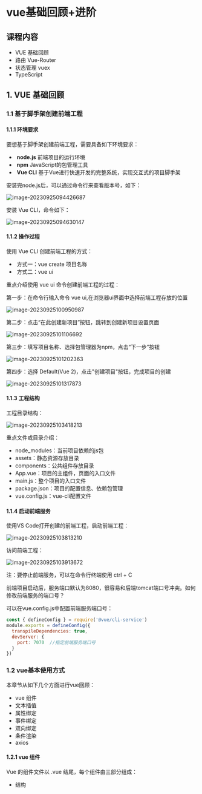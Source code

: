 # vue基础回顾+进阶

## 课程内容

- VUE 基础回顾
- 路由 Vue-Router
- 状态管理 vuex
- TypeScript



## 1. VUE 基础回顾

### 1.1 基于脚手架创建前端工程

#### 1.1.1 环境要求

要想基于脚手架创建前端工程，需要具备如下环境要求：

- ​	**node.js** 	前端项目的运行环境
- ​	**npm**          JavaScript的包管理工具
- ​	**Vue CLI**    基于Vue进行快速开发的完整系统，实现交互式的项目脚手架

安装完node.js后，可以通过命令行来查看版本号，如下：

![image-20230925094426687](image/image-20230925094426687.png)

安装 Vue CLI，命令如下：

![image-20230925094630147](image/image-20230925094630147.png)

#### 1.1.2 操作过程

使用 Vue CLI 创建前端工程的方式：

- ​	方式一：vue create 项目名称
- ​	方式二：vue ui

重点介绍使用 vue ui 命令创建前端工程的过程：

第一步：在命令行输入命令 vue ui,在浏览器ui界面中选择前端工程存放的位置

![image-20230925100950987](image/image-20230925100950987.png)

第二步：点击“在此创建新项目”按钮，跳转到创建新项目设置页面

![image-20230925101106692](image/image-20230925101106692.png)

第三步：填写项目名称、选择包管理器为npm，点击“下一步”按钮

![image-20230925101202363](image/image-20230925101202363.png)

第四步：选择 Default(Vue 2)，点击"创建项目"按钮，完成项目的创建

![image-20230925101317873](image/image-20230925101317873.png)

#### 1.1.3 工程结构

工程目录结构：

![image-20230925103418213](image/image-20230925103418213.png)

重点文件或目录介绍：

- node_modules：当前项目依赖的js包
- assets：静态资源存放目录
- components：公共组件存放目录
- App.vue：项目的主组件，页面的入口文件
- main.js：整个项目的入口文件
- package.json：项目的配置信息、依赖包管理
- vue.config.js：vue-cli配置文件

#### 1.1.4 启动前端服务

使用VS Code打开创建的前端工程，启动前端工程：

![image-20230925103813210](image/image-20230925103813210.png)

访问前端工程：

![image-20230925103913672](image/image-20230925103913672.png)

注：要停止前端服务，可以在命令行终端使用 ctrl + C 

前端项目启动后，服务端口默认为8080，很容易和后端tomcat端口号冲突。如何修改前端服务的端口号？

可以在vue.config.js中配置前端服务端口号：

~~~javascript
const { defineConfig } = require('@vue/cli-service')
module.exports = defineConfig({
  transpileDependencies: true,
  devServer: {
    port: 7070  //指定前端服务端口号
  }
})
~~~

### 1.2 vue基本使用方式

本章节从如下几个方面进行vue回顾：

- vue 组件
- 文本插值
- 属性绑定
- 事件绑定
- 双向绑定
- 条件渲染
- axios

#### 1.2.1 vue 组件

Vue 的组件文件以 .vue 结尾，每个组件由三部分组成：

- 结构 <template>
- 样式 <style>
- 逻辑 <script>

![image-20230925111404674](image/image-20230925111404674.png)

#### 1.2.2 文本插值

作用：用来绑定 data 方法返回的对象属性

用法：{{插值表达式}}

示例：

![image-20230925111739838](image/image-20230925111739838.png)

#### 1.2.3 属性绑定

作用：为标签的属性绑定 data 方法中返回的属性

用法：v-bind:xxx，简写为 :xxx

示例：

![image-20230925112435816](image/image-20230925112435816.png)

#### 1.2.4 事件绑定

作用：为元素绑定对应的事件

用法：v-on:xxx，简写为 @xxx

示例：

![image-20230925112514956](image/image-20230925112514956.png)

#### 1.2.5 双向绑定

作用：表单输入项和 data 方法中的属性进行绑定，任意一方改变都会同步给另一方

用法：v-model

示例：

![image-20230925112600375](image/image-20230925112600375.png)

#### 1.2.6 条件渲染

作用：根据表达式的值来动态渲染页面元素

用法：v-if、v-else、v-else-if

示例：

![image-20230925112635467](image/image-20230925112635467.png)

#### 1.2.7 axios

[Axios](https://www.axios-http.cn/) 是一个基于 promise 的 网络请求库，作用于浏览器和 node.js 中。使用Axios可以在前端项目中发送各种方式的HTTP请求。

安装命令：npm install axios

导入：import axios from 'axios'

axios 的 API 列表：

![image-20230925112806943](image/image-20230925112806943.png)

参数说明：

- url：请求路径
- data：请求体数据，最常见的是JSON格式数据
- config：配置对象，可以设置查询参数、请求头信息

注：在使用axios时，经常会遇到跨域问题。为了解决跨域问题，可以在 vue.config.js 文件中配置代理：

~~~javascript
const { defineConfig } = require('@vue/cli-service')
module.exports = defineConfig({
  transpileDependencies: true,
  devServer: {
    port: 7070,
    proxy: {
      '/api': {
        target: 'http://localhost:8080',
        pathRewrite: {
          '^/api': ''
        }
      }
    }
  }
})
~~~

axios的post请求示例：

~~~javascript
axios.post('/api/admin/employee/login',{
      username:'admin',
      password: '123456'
    }).then(res => {
      console.log(res.data)
    }).catch(error => {
      console.log(error.response)
    })
~~~

axios的get请求示例：

~~~javascript
axios.get('/api/admin/shop/status',{
        headers: {
          token: ‘xxx.yyy.zzz’
        }
      })
~~~

axios提供的统一使用方式示例一（可以发送各种方式的请求）：

![image-20230925113501390](image/image-20230925113501390.png)

axios提供的统一使用方式示例二（可以发送各种方式的请求）：

~~~javascript
axios({
      url: '/api/admin/employee/login',
      method:'post',
      data: {
        username:'admin',
        password: '123456'
      }
    }).then((res) => {
      console.log(res.data.data.token)
      axios({
        url: '/api/admin/shop/status',
        method: 'get',
        params: {id: 100},
        headers: {
          token: res.data.data.token
        }
      })
    }).catch((error) => {
      console.log(error)
    })
~~~

## 2. 路由 Vue-Router

### 2.1 Vue-Router 介绍

vue 属于单页面应用，所谓路由，就是根据浏览器路径不同，用不同的视图组件替换这个页面内容。

![image-20230925142650279](image/image-20230925142650279.png)

![image-20230925142705351](image/image-20230925142705351.png)

如上图所示：不同的访问路径，对应不同的页面展示。

在vue应用中使用路由功能，需要安装Vue-Router：

![image-20230925142957238](image/image-20230925142957238.png)

注：创建完带有路由功能的前端项目后，在工程中会生成一个路由文件，如下所示：

![image-20230925144015768](image/image-20230925144015768.png)

关于路由的配置，主要就是在这个路由文件中完成的。

为了能够使用路由功能，在前端项目的入口文件main.js中，创建Vue实例时需要指定路由对象：

![image-20230925144400285](image/image-20230925144400285.png)

### 2.2 路由配置

首先了解一下路由组成：

- VueRouter：路由器，根据路由请求在路由视图中动态渲染对应的视图组件
- <router-link>：路由链接组件，浏览器会解析成<a>
- <router-view>：路由视图组件，用来展示与路由路径匹配的视图组件

![image-20230925143537869](image/image-20230925143537869.png)

具体配置方式：

1) 在路由文件中配置路由路径和视图的对应关系：

~~~javascript
import Vue from 'vue'
import VueRouter from 'vue-router'
import HomeView from '../views/HomeView.vue'

Vue.use(VueRouter)

//维护路由表，某个路由路径对应哪个视图组件
const routes = [
  {
    path: '/',
    name: 'home',
    component: HomeView
  },
  {
    path: '/about',
    name: 'about',
    component: () => import(/* webpackChunkName: "about" */ '../views/AboutView.vue')
  }
  ,
  {
    path: '/404',
    component: () => import('../views/404View.vue')
  },
  {
    path: '*',
    redirect: '/404'
  }
]

const router = new VueRouter({
  routes
})

export default router
~~~

2) 在视图组件中配置 router-link标签，用于生成超链接

~~~html
<router-link to="/">Home</router-link> |
<router-link to="/about">About</router-link> |
<router-link to="/test">Test</router-link> |
~~~

3) 在视图组件汇总配置router-view标签

~~~html
<!--视图组件展示的位置-->
<router-view/>
~~~



要实现路由跳转，可以通过标签式和编程式两种：

- 标签式：<router-link to="/about">About</router-link>
- 编程式：this.$router.push('/about')



**问题思考：**如果用户访问的路由地址不存在，该如何处理？

可以通过配置一个404视图组件，当访问的路由地址不存在时，则重定向到此视图组件，具体配置如下：

~~~javascript
  {
    path: '/404',
    component: () => import('../views/404View.vue')
  },
  {
    path: '*',
    redirect: '/404' //重定向
  }
~~~

### 2.3 嵌套路由

嵌套路由：组件内要切换内容，就需要用到嵌套路由（子路由），效果如下：

在App.vue视图组件中有<router-view>标签，其他视图组件可以展示在此

![image-20230925153930006](image/image-20230925153930006.png)

ContainerView.vue组件可以展示在App.vue视图组件的<router-view>位置

![image-20230925153854881](image/image-20230925153854881.png)

ContainerView.vue组件进行了区域划分（分为上、左、右），在右边编写了<router-view>标签，点击左侧菜单时，可以将对应的子视图组件展示在此

![image-20230925154346635](image/image-20230925154346635.png)

实现步骤：

第一步：安装并导入 [elementui](https://element.eleme.io/)，实现页面布局（Container 布局容器）---ContainerView.vue

~~~html
<template>
  <el-container>
    <el-header>Header</el-header>
    <el-container>
        <el-aside width="200px">
        </el-aside>
        <el-main>
        </el-main>
    </el-container>
  </el-container>
</template>

<script>
export default {

}
</script>

<style>
.el-header, .el-footer {
    background-color: #B3C0D1;
    color: #333;
    text-align: center;
    line-height: 60px;
  }
  
  .el-aside {
    background-color: #D3DCE6;
    color: #333;
    text-align: center;
    line-height: 200px;
  }
  
  .el-main {
    background-color: #E9EEF3;
    color: #333;
    text-align: center;
    line-height: 160px;
  }
  
  body > .el-container {
    margin-bottom: 40px;
  }
  
  .el-container:nth-child(5) .el-aside,
  .el-container:nth-child(6) .el-aside {
    line-height: 260px;
  }
  
  .el-container:nth-child(7) .el-aside {
    line-height: 320px;
  }
</style>
~~~

第二步：提供子视图组件，用于效果展示  ---P1View.vue、P2View.vue、P3View.vue

~~~html
<template>
  <div>
    这是P1 View
  </div>
</template>

<script>
export default {

}
</script>

<style>
.el-header, .el-footer {
    background-color: #B3C0D1;
    color: #333;
    text-align: center;
    line-height: 60px;
  }
  
  .el-aside {
    background-color: #D3DCE6;
    color: #333;
    text-align: center;
    line-height: 200px;
  }
  
  .el-main {
    background-color: #E9EEF3;
    color: #333;
    text-align: center;
    line-height: 160px;
  }
  
  body > .el-container {
    margin-bottom: 40px;
  }
  
  .el-container:nth-child(5) .el-aside,
  .el-container:nth-child(6) .el-aside {
    line-height: 260px;
  }
  
  .el-container:nth-child(7) .el-aside {
    line-height: 320px;
  }
</style>
~~~

第三步：在 src/router/index.js 中配置路由映射规则（嵌套路由配置）

~~~javascript
   {
    path: '/c',
    component: () => import('../views/container/ContainerView.vue'),
    //嵌套路由（子路由），对应的组件会展示在当前组件内部
    children: [//通过children属性指定子路由相关信息（path、component）
      {
        path: '/c/p1',
        component: () => import('../views/container/P1View.vue')
      },
      {
        path: '/c/p2',
        component: () => import('../views/container/P2View.vue')
      },
      {
        path: '/c/p3',
        component: () => import('../views/container/P3View.vue')
      }
    ]
  }
~~~

第四步：在ContainerView.vue 布局容器视图中添加<router-view>，实现子视图组件展示

~~~html
<el-main>
    <router-view/>
</el-main>
~~~

第五步：在ContainerView.vue 布局容器视图中添加<router-link>，实现路由请求

~~~html
<el-aside width="200px">
    <router-link to="/c/p1">P1</router-link><br>
    <router-link to="/c/p2">P2</router-link><br>
    <router-link to="/c/p3">P3</router-link><br>
</el-aside>
~~~

注意：子路由变化，切换的是【ContainerView 组件】中 `<router-view></router-view>` 部分的内容

问题思考：

1.对于前面的案例，如果用户访问的路由是 /c，会有什么效果呢？

![image-20230925160657497](image/image-20230925160657497.png)

2.如何实现在访问 /c 时，默认就展示某个子视图组件呢？

配置重定向，当访问/c时，直接重定向到/c/p1即可，如下配置：

![image-20230925160730746](image/image-20230925160730746.png)

## 3. 状态管理 vuex

### 3.1 vuex 介绍

- vuex 是一个专为 Vue.js 应用程序开发的状态管理库
- vuex 可以在多个组件之间共享数据，并且共享的数据是响应式的，即数据的变更能及时渲染到模板
- vuex 采用集中式存储管理所有组件的状态

每一个 Vuex 应用的核心就是 store（仓库）。“store”基本上就是一个容器，它包含着你的应用中大部分的**状态 (state)**。Vuex 和单纯的全局对象有以下两点不同：

1. Vuex 的状态存储是响应式的。当 Vue 组件从 store 中读取状态的时候，若 store 中的状态发生变化，那么相应的组件也会相应地得到高效更新。
2. 你不能直接改变 store 中的状态。改变 store 中的状态的唯一途径就是显式地**提交 (commit) mutation**。这样使得我们可以方便地跟踪每一个状态的变化，从而让我们能够实现一些工具帮助我们更好地了解我们的应用。

安装vuex：npm install vuex@next --save

vuex中的几个核心概念：

- state：状态对象，集中定义各个组件共享的数据
- mutations：类似于一个事件，用于修改共享数据，要求必须是同步函数
- actions：类似于mutation，可以包含异步操作，通过调用mutation来改变共享数据

### 3.2 使用方式

本章节通过一个案例来学习vuex的使用方式，具体操作步骤如下：

第一步：创建带有vuex功能的前端项目

![image-20230926094537147](image/image-20230926094537147.png)

注：在创建的前端工程中，可以发现自动创建了vuex相关的文件(src/store/index.js)，并且在main.js中创建Vue实例时，需要将store对象传入，代码如下：

~~~javascript
import Vue from 'vue'
import App from './App.vue'
import store from './store'

Vue.config.productionTip = false

new Vue({
  store,//使用vuex功能
  render: h => h(App)
}).$mount('#app')
~~~

第二步：在src/store/index.js文件中集中定义和管理共享数据

~~~javascript
import Vue from 'vue'
import Vuex from 'vuex'
import axios from 'axios'

Vue.use(Vuex)

//集中管理多个组件共享的数据
export default new Vuex.Store({
  //集中定义共享数据
  state: {
    name: '未登录游客'
  },
  getters: {
  },
  //通过当前属性中定义的函数修改共享数据，必须都是同步操作
  mutations: {
  },
  //通过actions调用mutation，在actions中可以进行异步操作
  actions: {
  },
  modules: {
  }
})
~~~

第三步：在视图组件中展示共享数据

~~~html
<template>
  <div class="hello">
    <h1>欢迎你，{{$store.state.name}}</h1>
  </div>
</template>
~~~

注：$store.state为固定写法，用于访问共享数据

第四步：在mutations中定义函数，用于修改共享数据

~~~javascript
  //通过当前属性中定义的函数修改共享数据，必须都是同步操作
  mutations: {
    setName(state,newName) {
      state.name = newName
    }
  },
~~~

第五步：在视图组件中调用 mutations 中定义的函数

![image-20230926102311897](image/image-20230926102311897.png)

注：mutations中定义的函数不能直接调用，必须通过状态对象的 commit 方法来调用

第六步：如果在修改共享数据的过程中有异步操作，则需要将异步操作的代码编写在actions的函数中

~~~javascript
  //通过actions调用mutation，在actions中可以进行异步操作
  actions: {
    setNameByAxios(context){
      axios({ //异步请求
        url: '/api/admin/employee/login',
        method: 'post',
        data: {
          username: 'admin',
          password: '123456'
        }
      }).then(res => {
        if(res.data.code == 1){
          //异步请求后，需要修改共享数据
          //在actions中调用mutation中定义的setName函数
          context.commit('setName',res.data.data.name)
        }
      })
    }
  },
~~~

注：在actions中定义的函数可以声明context参数，通过此参数可以调用mutations中定义的函数

第七步：在视图组件中调用actions中定义的函数

![image-20230926103114922](image/image-20230926103114922.png)

注：在actions中定义的函数不能直接调用，必须通过 **this.$store.dispatch('函数名称')** 这种方式调用

## 4. TypeScript

### 4.1 TypeScript 介绍

- TypeScript（简称：TS） 是微软推出的开源语言
- TypeScript 是 JavaScript 的超集（JS 有的 TS 都有）

![image-20230926112525531](image/image-20230926112525531.png)

- TypeScript = Type + JavaScript（在 JS 基础上增加了类型支持）
- TypeScript 文件扩展名为 ts
- TypeScript 可编译成标准的 JavaScript，并且在编译时进行类型检查

![image-20230926112649750](image/image-20230926112649750.png)

在前端项目中使用TS，需要进行安装，命令为：npm install -g typescript

查看TS版本：

![image-20230926112830756](image/image-20230926112830756.png)



TS初体验：

1) 创建 hello.ts 文件，内容如下：

~~~typescript
//定义一个函数 hello，并且指定参数类型为string
function hello(msg:string) {
      console.log(msg)
}

//调用上面的函数，传递非string类型的参数
hello(123)
~~~

2) 使用 tsc 命令编译 hello.ts 文件

![image-20230926142314810](image/image-20230926142314810.png)

可以看到编译报错，提示参数类型不匹配。这说明在编译时TS会进行类型检查。需要注意的是在编译为JS文件后，类型会被擦除。



思考：TS 为什么要增加类型支持 ？

- TS 属于静态类型编程语言，JS 属于动态类型编程语言
- 静态类型在编译期做类型检查，动态类型在执行期做类型检查
- 对于 JS 来说，需要等到代码执行的时候才能发现错误（晚）
- 对于 TS 来说，在代码编译的时候就可以发现错误（早）
- 配合 VSCode 开发工具，TS 可以提前到在编写代码的同时就发现代码中的错误，减少找 Bug、改 Bug 的时间



在前端项目中使用TS，需要创建基于TS的前端工程：

![image-20230926145235469](image/image-20230926145235469.png)

![image-20230926145349976](image/image-20230926145349976.png)

### 4.2 TypeScript 常用类型

TS中的常用类型如下：

| **类型**   | **例**                                 | **备注**                     |
| ---------- | -------------------------------------- | ---------------------------- |
| 字符串类型 | string                                 |                              |
| 数字类型   | number                                 |                              |
| 布尔类型   | boolean                                |                              |
| 数组类型   | number[],string[],  boolean[] 依此类推 |                              |
| 任意类型   | any                                    | 相当于又回到了没有类型的时代 |
| 复杂类型   | type 与 interface                      |                              |
| 函数类型   | () =>  void                            | 对函数的参数和返回值进行说明 |
| 字面量类型 | "a"\|"b"\|"c"                          | 限制变量或参数的取值         |
| class 类   | class Animal                           |                              |

#### 4.2.1 类型标注的位置

基于TS进行前端开发时，类型标注的位置有如下3个：

- 标注变量
- 标注参数
- 标注返回值

![image-20230926145517782](image/image-20230926145517782.png)

#### 4.2.2 字符串、数字、布尔类型

字符串、数字、布尔类型是前端开发中常用的类型

![image-20230926145634149](image/image-20230926145634149.png)

#### 4.2.3 字面量类型

字面量类型用于限定数据的取值范围，类似于java中的枚举

![image-20230926145813932](image/image-20230926145813932.png)

#### 4.2.4 interface 类型

interface 类型是TS中的复杂类型，它让 TypeScript 具备了 JavaScript 所缺少的、描述较为复杂数据结构的能力。

![image-20230926150816090](image/image-20230926150816090.png)

可以通过在属性名后面加上？，表示当前属性为可选，如下：

![image-20230926150946103](image/image-20230926150946103.png)

#### 4.2.5 class 类型

使用 class 关键字来定义类，类中可以包含属性、构造方法、普通方法等

![image-20230926151839881](image/image-20230926151839881.png)

在定义类时，可以使用 implments 关键字实现接口，如下：

![image-20230926152034526](image/image-20230926152034526.png)

在定义类时，可以使用 extends 关键字 继承其他类，如下：

![image-20230926152222634](image/image-20230926152222634.png)

